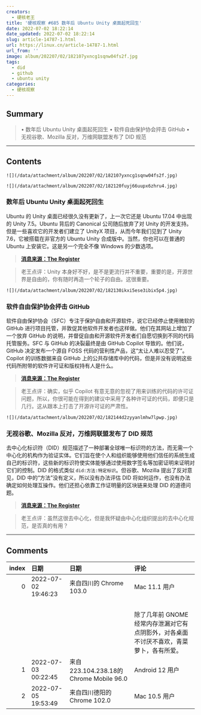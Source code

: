 ```yaml
---
creators:
  - 硬核老王
title: '硬核观察 #685 数年后 Ubuntu Unity 桌面起死回生'
date: 2022-07-02 18:22:14
date_updated: 2022-07-02 18:22:14
slug: article-14787-1.html
url: https://linux.cn/article-14787-1.html
url_from: ''
image: album/202207/02/182107yxncg1sqnw04fs2f.jpg
tags:
  - did
  - github
  - ubuntu unity
categories:
  - 硬核观察
---
```


## Summary

> • 数年后 Ubuntu Unity 桌面起死回生 • 软件自由保护协会抨击 GitHub • 无视谷歌、Mozilla 反对，万维网联盟发布了 DID 规范

***

<!-- more -->

## Contents

`![](/data/attachment/album/202207/02/182107yxncg1sqnw04fs2f.jpg)`

`![](/data/attachment/album/202207/02/182120fuyj66uupx6zhru4.jpg)`

### 数年后 Ubuntu Unity 桌面起死回生

Ubuntu 的 Unity 桌面已经很久没有更新了，上一次它还是 Ubuntu 17.04 中出现的 Unity 7.5。Ubuntu 背后的 Canonical 公司随后放弃了对 Unity 的开发支持。但是一些喜欢它的开发者们建立了 UnityX 项目，从而今年我们见到了 Unity 7.6，它被搭载在非官方的 Ubuntu Unity 合成版中。当然，你也可以在普通的 Ubuntu 上安装它。这是另一个完全不像 Windows 的少数选项。

> 
> **[消息来源：The Register](https://www.theregister.com/2022/07/01/ubuntu_unity_desktop_updated_after/)**
> 
> 
> 

> 
> 老王点评：Unity 本身好不好，是不是更流行并不重要，重要的是，开源世界是自由的，你有随时再造一个轮子的自由。这很重要。
> 
> 
> 

`![](/data/attachment/album/202207/02/182130ikxi5ese3ibix5p4.jpg)`

### 软件自由保护协会抨击 GitHub

软件自由保护协会（SFC）专注于保护自由和开源软件，说它已经停止使用微软的 GitHub 进行项目托管，并敦促其他软件开发者也这样做。他们在其网站上增加了一个放弃 GitHub 的说明，并督促自由和开源软件开发者们自愿切换到不同的代码托管服务。SFC 与 GitHub 的决裂最终是由 GitHub Copilot 导致的。他们说，GitHub 决定发布一个源自 FOSS 代码的营利性产品，这“太让人难以忍受了”。Copilot 的训练数据来自 GitHub 上的公共存储库中的代码，但是并没有说明这些代码所附带的软件许可证和版权持有人是什么。

> 
> **[消息来源：The Register](https://www.theregister.com/2022/06/30/software_freedom_conservancy_quits_github/)**
> 
> 
> 

> 
> 老王点评：确实，似乎 Copilot 有意无意的忽视了用来训练的代码的许可证问题，所以，你很可能在得到的建议中采用了各种许可证的代码，即便只是几行。这从跟本上打击了开源许可证的严肃性。
> 
> 
> 

`![](/data/attachment/album/202207/02/182144d2zyyanlmhw7lpwp.jpg)`

### 无视谷歌、Mozilla 反对，万维网联盟发布了 DID 规范

去中心化标识符（DID）规范描述了一种部署全球唯一标识符的方法，而无需一个中心化的机构作为验证实体。它们旨在使个人和组织能够使用他们信任的系统生成自己的标识符，这些新的标识符使实体能够通过使用数字签名等加密证明来证明对它们的控制。DID 的格式类似 `did:方法:特定标识`。但谷歌、Mozilla 提出了反对意见，DID 中的“方法”没有定义，所以没有办法评估 DID 将如何运作，也没有办法确定如何处理互操作。他们还担心依靠工作证明量的区块链来处理 DID 的道德问题。

> 
> **[消息来源：The Register](https://www.theregister.com/2022/07/01/w3c_overrules_objections/)**
> 
> 
> 

> 
> 老王点评：虽然这很去中心化，但是我怀疑由中心化组织提出的去中心化规范，是否真的有用？
> 
> 
>

***

## Comments

|   index | 日期                | 日期                                                    | 评论                                                                                                                                           |
|--------:|:--------------------|:--------------------------------------------------------|:-----------------------------------------------------------------------------------------------------------------------------------------------|
|       0 | 2022-07-02 19:46:23 | 来自四川的 Chrome 103.0|Mac 11.1 用户                   | 沉默的螺旋，并不是谁声音大就能代表多数人。<br />                                                       |
|         |                     |                                                         | <br />                                                                                                 |
|         |                     |                                                         | 除了几年前 GNOME 经常内存泄漏对它有点阴影外，对各桌面不讨厌不喜欢，青菜萝卜，各有所爱。                                                        |
|       1 | 2022-07-03 00:22:45 | 来自223.104.238.18的 Chrome Mobile 96.0|Android 12 用户 | 现在 gnome 也还存在内存泄露问题，32G的机子刚开机 gnome-shell 占几百m，长时间运行时间可以接近2G         |
|       2 | 2022-07-05 19:53:49 | 来自四川德阳的 Chrome 102.0|Mac 10.5 用户               | 现在机子普遍 16G 内存了，长时间运行才 2G，还能接受。之前还是 4G 内存的时代，直接占满，那才叫一个难受。 |
